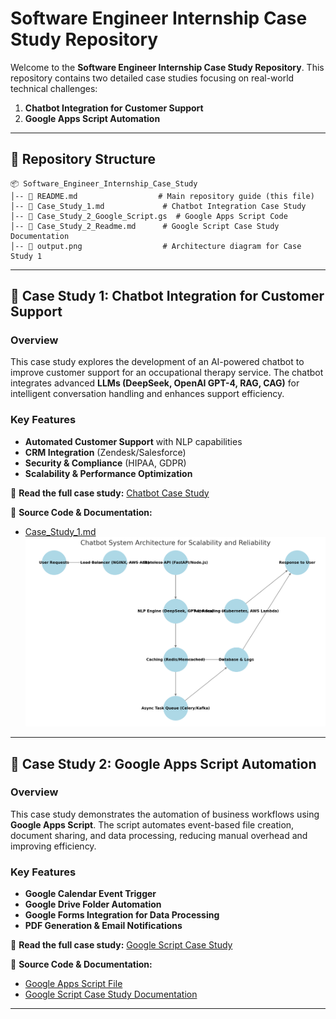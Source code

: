 # **Software Engineer Internship Case Study Repository**

Welcome to the **Software Engineer Internship Case Study Repository**. This repository contains two detailed case studies focusing on real-world technical challenges: 
1. **Chatbot Integration for Customer Support**
2. **Google Apps Script Automation**



---

## 📂 **Repository Structure**

```
📦 Software_Engineer_Internship_Case_Study
│-- 📜 README.md                  # Main repository guide (this file)
│-- 📜 Case_Study_1.md             # Chatbot Integration Case Study
│-- 📜 Case_Study_2_Google_Script.gs  # Google Apps Script Code
│-- 📜 Case_Study_2_Readme.md      # Google Script Case Study Documentation
│-- 📜 output.png                  # Architecture diagram for Case Study 1
```

---

## **📌 Case Study 1: Chatbot Integration for Customer Support**

### **Overview**
This case study explores the development of an AI-powered chatbot to improve customer support for an occupational therapy service. The chatbot integrates advanced **LLMs (DeepSeek, OpenAI GPT-4, RAG, CAG)** for intelligent conversation handling and enhances support efficiency.

### **Key Features**
- **Automated Customer Support** with NLP capabilities
- **CRM Integration** (Zendesk/Salesforce)
- **Security & Compliance** (HIPAA, GDPR)
- **Scalability & Performance Optimization**

📄 **Read the full case study:** [Chatbot Case Study](https://glamorous-couch-3be.notion.site/Software-Engineer-Chatbot-188382d34c88801d9f41f6a836cef7c9)

📜 **Source Code & Documentation:**
- [Case_Study_1.md](./Case_Study_1.md)
 ![Architecture Diagram](./output.png)

---

## **📌 Case Study 2: Google Apps Script Automation**

### **Overview**
This case study demonstrates the automation of business workflows using **Google Apps Script**. The script automates event-based file creation, document sharing, and data processing, reducing manual overhead and improving efficiency.

### **Key Features**
- **Google Calendar Event Trigger**
- **Google Drive Folder Automation**
- **Google Forms Integration for Data Processing**
- **PDF Generation & Email Notifications**

📄 **Read the full case study:** [Google Script Case Study](https://glamorous-couch-3be.notion.site/Software-Engineer-Google-Script-18f382d34c8880319837c49ee55512df)

📜 **Source Code & Documentation:**
- [Google Apps Script File](./Case_Study_2_Google_Script.gs)
- [Google Script Case Study Documentation](./Case_Study_2_Readme.md)

---


